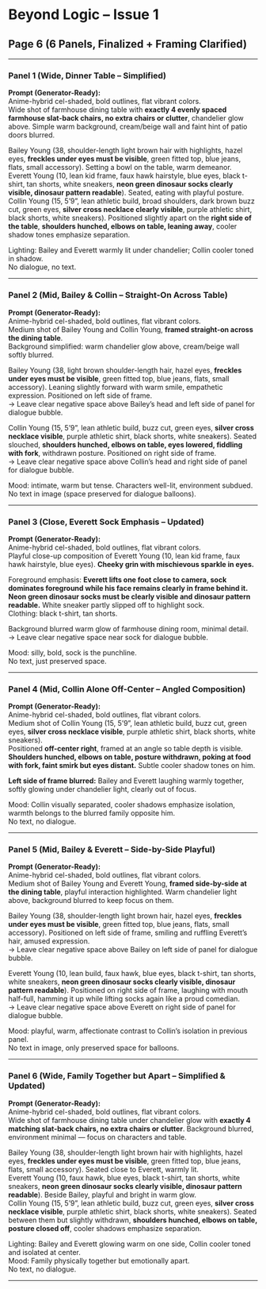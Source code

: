 # Beyond Logic – Issue 1  
## Page 6 (6 Panels, Finalized + Framing Clarified)

---

### Panel 1 (Wide, Dinner Table – Simplified)  
**Prompt (Generator-Ready):**  
Anime-hybrid cel-shaded, bold outlines, flat vibrant colors.  
Wide shot of farmhouse dining table with **exactly 4 evenly spaced farmhouse slat-back chairs, no extra chairs or clutter**, chandelier glow above. Simple warm background, cream/beige wall and faint hint of patio doors blurred.  

Bailey Young (38, shoulder-length light brown hair with highlights, hazel eyes, **freckles under eyes must be visible**, green fitted top, blue jeans, flats, small accessory). Setting a bowl on the table, warm demeanor.  
Everett Young (10, lean kid frame, faux hawk hairstyle, blue eyes, black t-shirt, tan shorts, white sneakers, **neon green dinosaur socks clearly visible, dinosaur pattern readable**). Seated, eating with playful posture.  
Collin Young (15, 5’9”, lean athletic build, broad shoulders, dark brown buzz cut, green eyes, **silver cross necklace clearly visible**, purple athletic shirt, black shorts, white sneakers). Positioned slightly apart on the **right side of the table**, **shoulders hunched, elbows on table, leaning away**, cooler shadow tones emphasize separation.  

Lighting: Bailey and Everett warmly lit under chandelier; Collin cooler toned in shadow.  
No dialogue, no text.  

---

### Panel 2 (Mid, Bailey & Collin – Straight-On Across Table)  
**Prompt (Generator-Ready):**  
Anime-hybrid cel-shaded, bold outlines, flat vibrant colors.  
Medium shot of Bailey Young and Collin Young, **framed straight-on across the dining table**.  
Background simplified: warm chandelier glow above, cream/beige wall softly blurred.  

Bailey Young (38, light brown shoulder-length hair, hazel eyes, **freckles under eyes must be visible**, green fitted top, blue jeans, flats, small accessory). Leaning slightly forward with warm smile, empathetic expression. Positioned on left side of frame.  
→ Leave clear negative space above Bailey’s head and left side of panel for dialogue bubble.  

Collin Young (15, 5’9”, lean athletic build, buzz cut, green eyes, **silver cross necklace visible**, purple athletic shirt, black shorts, white sneakers). Seated slouched, **shoulders hunched, elbows on table, eyes lowered, fiddling with fork**, withdrawn posture. Positioned on right side of frame.  
→ Leave clear negative space above Collin’s head and right side of panel for dialogue bubble.  

Mood: intimate, warm but tense. Characters well-lit, environment subdued.  
No text in image (space preserved for dialogue balloons).  

---

### Panel 3 (Close, Everett Sock Emphasis – Updated)  
**Prompt (Generator-Ready):**  
Anime-hybrid cel-shaded, bold outlines, flat vibrant colors.  
Playful close-up composition of Everett Young (10, lean kid frame, faux hawk hairstyle, blue eyes). **Cheeky grin with mischievous sparkle in eyes.**  

Foreground emphasis: **Everett lifts one foot close to camera, sock dominates foreground while his face remains clearly in frame behind it. Neon green dinosaur socks must be clearly visible and dinosaur pattern readable.** White sneaker partly slipped off to highlight sock.  
Clothing: black t-shirt, tan shorts.  

Background blurred warm glow of farmhouse dining room, minimal detail.  
→ Leave clear negative space near sock for dialogue bubble.  

Mood: silly, bold, sock is the punchline.  
No text, just preserved space.  

---

### Panel 4 (Mid, Collin Alone Off-Center – Angled Composition)  
**Prompt (Generator-Ready):**  
Anime-hybrid cel-shaded, bold outlines, flat vibrant colors.  
Medium shot of Collin Young (15, 5’9”, lean athletic build, buzz cut, green eyes, **silver cross necklace visible**, purple athletic shirt, black shorts, white sneakers).  
Positioned **off-center right**, framed at an angle so table depth is visible. **Shoulders hunched, elbows on table, posture withdrawn, poking at food with fork, faint smirk but eyes distant.** Subtle cooler shadow tones on him.  

**Left side of frame blurred:** Bailey and Everett laughing warmly together, softly glowing under chandelier light, clearly out of focus.  

Mood: Collin visually separated, cooler shadows emphasize isolation, warmth belongs to the blurred family opposite him.  
No text, no dialogue.  

---

### Panel 5 (Mid, Bailey & Everett – Side-by-Side Playful)  
**Prompt (Generator-Ready):**  
Anime-hybrid cel-shaded, bold outlines, flat vibrant colors.  
Medium shot of Bailey Young and Everett Young, **framed side-by-side at the dining table**, playful interaction highlighted. Warm chandelier light above, background blurred to keep focus on them.  

Bailey Young (38, shoulder-length light brown hair, hazel eyes, **freckles under eyes must be visible**, green fitted top, blue jeans, flats, small accessory). Positioned on left side of frame, smiling and ruffling Everett’s hair, amused expression.  
→ Leave clear negative space above Bailey on left side of panel for dialogue bubble.  

Everett Young (10, lean build, faux hawk, blue eyes, black t-shirt, tan shorts, white sneakers, **neon green dinosaur socks clearly visible, dinosaur pattern readable**). Positioned on right side of frame, laughing with mouth half-full, hamming it up while lifting socks again like a proud comedian.  
→ Leave clear negative space above Everett on right side of panel for dialogue bubble.  

Mood: playful, warm, affectionate contrast to Collin’s isolation in previous panel.  
No text in image, only preserved space for balloons.  

---

### Panel 6 (Wide, Family Together but Apart – Simplified & Updated)  
**Prompt (Generator-Ready):**  
Anime-hybrid cel-shaded, bold outlines, flat vibrant colors.  
Wide shot of farmhouse dining table under chandelier glow with **exactly 4 matching slat-back chairs, no extra chairs or clutter**. Background blurred, environment minimal — focus on characters and table.  

Bailey Young (38, shoulder-length light brown hair with highlights, hazel eyes, **freckles under eyes must be visible**, green fitted top, blue jeans, flats, small accessory). Seated close to Everett, warmly lit.  
Everett Young (10, faux hawk, blue eyes, black t-shirt, tan shorts, white sneakers, **neon green dinosaur socks clearly visible, dinosaur pattern readable**). Beside Bailey, playful and bright in warm glow.  
Collin Young (15, 5’9”, lean athletic build, buzz cut, green eyes, **silver cross necklace visible**, purple athletic shirt, black shorts, white sneakers). Seated between them but slightly withdrawn, **shoulders hunched, elbows on table, posture closed off**, cooler shadows emphasize separation.  

Lighting: Bailey and Everett glowing warm on one side, Collin cooler toned and isolated at center.  
Mood: Family physically together but emotionally apart.  
No text, no dialogue.  

---
